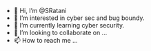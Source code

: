 - 👋 Hi, I’m @SRatani
- 👀 I’m interested in cyber sec and bug boundy.
- 🌱 I’m currently learning cyber security.
- 💞️ I’m looking to collaborate on ...
- 📫 How to reach me ...

<!---
SRatani/SRatani is a ✨ special ✨ repository because its `README.md` (this file) appears on your GitHub profile.
You can click the Preview link to take a look at your changes.
--->
